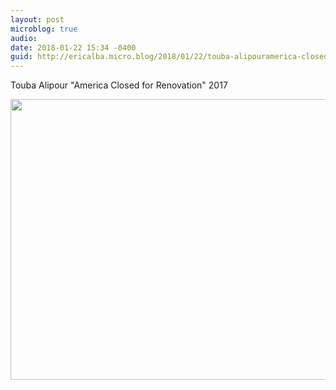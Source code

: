 ```yaml
---
layout: post
microblog: true
audio: 
date: 2018-01-22 15:34 -0400
guid: http://ericalba.micro.blog/2018/01/22/touba-alipouramerica-closed.html
---
```

Touba Alipour
"America Closed for Renovation"
2017

<img src="http://micro.ericalba.com/uploads/2018/b3a212d3cc.jpg" width="600" height="449" />
